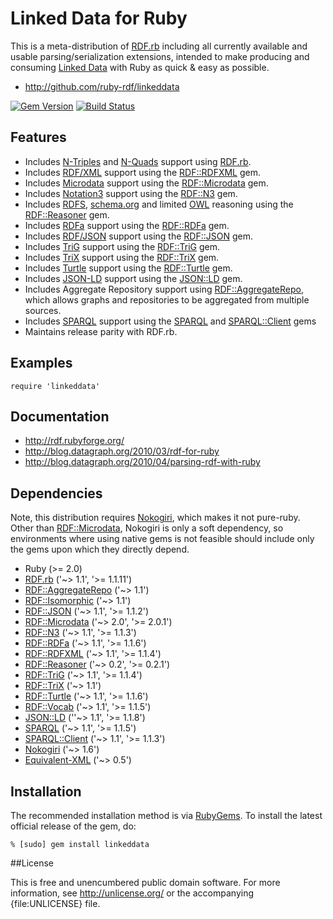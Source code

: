 # Linked Data for Ruby

This is a meta-distribution of [RDF.rb][] including all currently available
and usable parsing/serialization extensions, intended to make producing and
consuming [Linked Data][] with Ruby as quick & easy as possible.

* <http://github.com/ruby-rdf/linkeddata>

[![Gem Version](https://badge.fury.io/rb/linkeddata.png)](http://badge.fury.io/rb/linkeddata)
[![Build Status](https://travis-ci.org/ruby-rdf/linkeddata.png?branch=master)](https://travis-ci.org/ruby-rdf/linkeddata)

## Features

* Includes [N-Triples][] and [N-Quads][] support using [RDF.rb][].
* Includes [RDF/XML][] support using the [RDF::RDFXML][] gem.
* Includes [Microdata][] support using the [RDF::Microdata][] gem.
* Includes [Notation3][] support using the [RDF::N3][] gem.
* Includes  [RDFS][], [schema.org][] and limited [OWL][] reasoning using the [RDF::Reasoner][] gem.
* Includes [RDFa][] support using the [RDF::RDFa][] gem.
* Includes [RDF/JSON][] support using the [RDF::JSON][] gem.
* Includes [TriG][] support using the [RDF::TriG][] gem.
* Includes [TriX][] support using the [RDF::TriX][] gem.
* Includes [Turtle][] support using the [RDF::Turtle][] gem.
* Includes [JSON-LD][] support using the [JSON::LD][] gem.
* Includes Aggregate Repository support using [RDF::AggregateRepo][], which allows graphs and repositories to be aggregated from multiple sources.
* Includes [SPARQL][] support using the [SPARQL][SPARQL gem] and [SPARQL::Client][] gems
* Maintains release parity with RDF.rb.

## Examples

    require 'linkeddata'

## Documentation

* <http://rdf.rubyforge.org/>
* <http://blog.datagraph.org/2010/03/rdf-for-ruby>
* <http://blog.datagraph.org/2010/04/parsing-rdf-with-ruby>

## Dependencies
Note, this distribution requires [Nokogiri][], which makes it not pure-ruby. Other than [RDF::Microdata][],
Nokogiri is only a soft dependency, so environments where using native gems is not feasible should
include only the gems upon which they directly depend.

* Ruby (>= 2.0)
* [RDF.rb][] ('~> 1.1', '>= 1.1.11')
* [RDF::AggregateRepo][] ('~> 1.1')
* [RDF::Isomorphic][] ('~> 1.1')
* [RDF::JSON][] ('~> 1.1', '>= 1.1.2')
* [RDF::Microdata][] ('~> 2.0', '>= 2.0.1')
* [RDF::N3][] ('~> 1.1', '>= 1.1.3')
* [RDF::RDFa][] ('~> 1.1', '>= 1.1.6')
* [RDF::RDFXML][] ('~> 1.1', '>= 1.1.4')
* [RDF::Reasoner][] ('~> 0.2', '>= 0.2.1')
* [RDF::TriG][] ('~> 1.1', '>= 1.1.4')
* [RDF::TriX][] ('~> 1.1')
* [RDF::Turtle][] ('~> 1.1', '>= 1.1.6')
* [RDF::Vocab][] ('~> 1.1', '>= 1.1.5')
* [JSON::LD][] (''~> 1.1', '>= 1.1.8')
* [SPARQL][SPARQL gem] ('~> 1.1', '>= 1.1.5')
* [SPARQL::Client][] ('~> 1.1', '>= 1.1.3')
* [Nokogiri][] ('~> 1.6')
* [Equivalent-XML](http://rubygems.org/gems/equivalent-xml) ('~> 0.5')

## Installation

The recommended installation method is via [RubyGems](http://rubygems.org/).
To install the latest official release of the gem, do:

    % [sudo] gem install linkeddata

##License

This is free and unencumbered public domain software. For more information,
see <http://unlicense.org/> or the accompanying {file:UNLICENSE} file.

[RDF.rb]:             http://ruby-rdf.github.com/rdf
[RDF::AggregateRepo]: http://ruby-rdf.github.com/rdf
[RDF::Isomorphic]:    http://ruby-rdf.github.com/rdf-isomorphic
[RDF::JSON]:          http://ruby-rdf.github.com/rdf-json
[RDF::Microdata]:     http://ruby-rdf.github.com/rdf-microdata
[RDF::N3]:            http://ruby-rdf.github.com/rdf-n3
[RDF::Raptor]:        http://ruby-rdf.github.com/rdf-raptor
[RDF::RDFa]:          http://ruby-rdf.github.com/rdf-rdfa
[RDF::RDFXML]:        http://ruby-rdf.github.com/rdf-rdfxml
[RDF::Reasoner]:      http://ruby-rdf.github.com/rdf-reasoner
[RDF::TriG]:          http://ruby-rdf.github.com/rdf-trig
[RDF::TriX]:          http://ruby-rdf.github.com/rdf-trix
[RDF::Turtle]:        http://ruby-rdf.github.com/rdf-turtle
[RDF::Vocab]:         http://ruby-rdf.github.com/rdf-vocab
[Linked Data]:        http://linkeddata.org/
[Microdata]:          http://www.w3.org/TR/microdata-rdf/
[N-Quads]:            http://www.w3.org/TR/n-quads/
[N-Triples]:          http://www.w3.org/TR/n-triples/
[Notation3]:          http://en.wikipedia.org/wiki/Notation3
[Nokogiri]:           http://rubygems.org/gems/nokogiri
[JSON-LD]:            http://www.w3.org/TR/json-ld/ "JSON-LD 1.0"
[JSON::LD]:           http://gkellogg.github.com/json-ld
[SPARQL gem]:         http://ruby-rdf.github.com/sparql
[SPARQL::Client]:     http://ruby-rdf.github.com/sparql-client
[RDF/JSON]:           http://n2.talis.com/wiki/RDF_JSON_Specification
[RDF/XML]:            http://www.w3.org/TR/rdf-syntax-grammar/
[RDFa]:               http://www.w3.org/TR/rdfa-core/
[RDFS]:               http://www.w3.org/TR/rdf11-mt/
[OWL]:                http://www.w3.org/TR/owl2-overview/
[schema.org]:         http://schema.org/
[SPARQL]:             http://www.w3.org/TR/sparql11-overview/
[TriG]:               http://www.w3.org/TR/trig/
[TriX]:               http://www.w3.org/2004/03/trix/
[Turtle]:             http://www.w3.org/TR/turtle/
